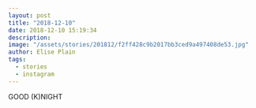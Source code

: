 ```yaml
---
layout: post
title: "2018-12-10"
date: 2018-12-10 15:19:34
description: 
image: "/assets/stories/201812/f2ff428c9b2017bb3ced9a497408de53.jpg"
author: Elise Plain
tags: 
  - stories
  - instagram
---
```


GOOD (K)NIGHT
<p></p>
